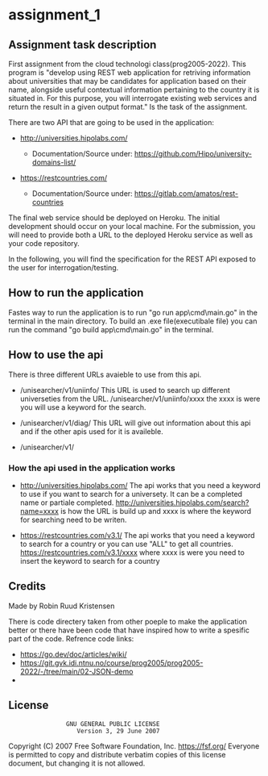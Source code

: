 # assignment_1
## Assignment task description
First assignment from the cloud technologi class(prog2005-2022).
This program is "develop using REST web application for retriving information about universities that may be candidates for application based on their name, alongside useful contextual information pertaining to the country it is situated in. For this purpose, you will interrogate existing web services and return the result in a given output format." Is the task of the assignment. 

There are two API that are going to be used in the application:

- http://universities.hipolabs.com/
  - Documentation/Source under: https://github.com/Hipo/university-domains-list/

- https://restcountries.com/
  - Documentation/Source under: https://gitlab.com/amatos/rest-countries

The final web service should be deployed on Heroku. The initial development should occur on your local machine. For the submission, you will need to provide both a URL to the deployed Heroku service as well as your code repository.

In the following, you will find the specification for the REST API exposed to the user for interrogation/testing.

## How to run the application
Fastes way to run the application is to run "go run app\cmd\main.go" in the terminal in the main directory.
To build an .exe file(executibale file) you can run the command "go build app\cmd\main.go" in the terminal.

## How to use the api
There is three different URLs avaieble to use from this api.

- /unisearcher/v1/uniinfo/
  This URL is used to search up different universeties from the URL.           /unisearcher/v1/uniinfo/xxxx the xxxx is were you will use a keyword for the search. 

- /unisearcher/v1/diag/
  This URL will give out information about this api and if the other apis used for it is availeble.

- /unisearcher/v1/

### How the api used in the application works
- http://universities.hipolabs.com/
  The api works that you need a keyword to use if you want to search for a universety. It can be a completed name or partiale completed. http://universities.hipolabs.com/search?name=xxxx is how the URL is build up and xxxx is where the keyword for searching need to be writen. 

- https://restcountries.com/v3.1/
  The api works that you need a keyword to search for a country or you can use "ALL" to get all countries. https://restcountries.com/v3.1/xxxx where xxxx is were you need to insert the keyword to search for a country

## Credits
Made by Robin Ruud Kristensen

There is code directery taken from other poeple to make the application better or there have been code that have inspired how to write a spesific part of the code.
Refrence code links:
- https://go.dev/doc/articles/wiki/
- https://git.gvk.idi.ntnu.no/course/prog2005/prog2005-2022/-/tree/main/02-JSON-demo
- 

## License
                    GNU GENERAL PUBLIC LICENSE
                       Version 3, 29 June 2007

 Copyright (C) 2007 Free Software Foundation, Inc. <https://fsf.org/>
 Everyone is permitted to copy and distribute verbatim copies
 of this license document, but changing it is not allowed.
